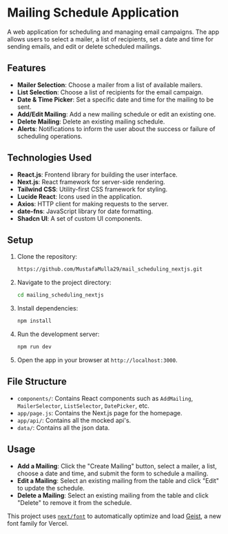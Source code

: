 # Mailing Schedule Application

A web application for scheduling and managing email campaigns. The app allows users to select a mailer, a list of recipients, set a date and time for sending emails, and edit or delete scheduled mailings.

## Features

- **Mailer Selection**: Choose a mailer from a list of available mailers.
- **List Selection**: Choose a list of recipients for the email campaign.
- **Date & Time Picker**: Set a specific date and time for the mailing to be sent.
- **Add/Edit Mailing**: Add a new mailing schedule or edit an existing one.
- **Delete Mailing**: Delete an existing mailing schedule.
- **Alerts**: Notifications to inform the user about the success or failure of scheduling operations.

## Technologies Used

- **React.js**: Frontend library for building the user interface.
- **Next.js**: React framework for server-side rendering.
- **Tailwind CSS**: Utility-first CSS framework for styling.
- **Lucide React**: Icons used in the application.
- **Axios**: HTTP client for making requests to the server.
- **date-fns**: JavaScript library for date formatting.
- **Shadcn UI**: A set of custom UI components.

## Setup

1. Clone the repository:

   ```bash
   https://github.com/MustafaMulla29/mail_scheduling_nextjs.git
   ```

2. Navigate to the project directory:

   ```bash
   cd mailing_scheduling_nextjs
   ```

3. Install dependencies:

   ```bash
   npm install
   ```

4. Run the development server:

   ```bash
   npm run dev
   ```

5. Open the app in your browser at `http://localhost:3000`.

## File Structure

- `components/`: Contains React components such as `AddMailing`, `MailerSelector`, `ListSelector`, `DatePicker`, etc.
- `app/page.js`: Contains the Next.js page for the homepage.
- `app/api/`: Contains all the mocked api's.
- `data/`: Contains all the json data.

## Usage

- **Add a Mailing**: Click the "Create Mailing" button, select a mailer, a list, choose a date and time, and submit the form to schedule a mailing.
- **Edit a Mailing**: Select an existing mailing from the table and click "Edit" to update the schedule.
- **Delete a Mailing**: Select an existing mailing from the table and click "Delete" to remove it from the schedule.

This project uses [`next/font`](https://nextjs.org/docs/app/building-your-application/optimizing/fonts) to automatically optimize and load [Geist](https://vercel.com/font), a new font family for Vercel.

